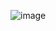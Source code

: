 ![image](https://user-images.githubusercontent.com/55996385/124942450-ed929200-e00b-11eb-8269-ca6d8944d69c.png)
